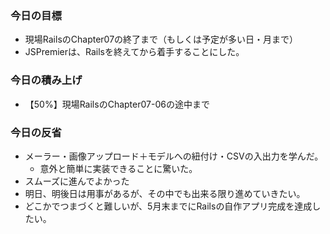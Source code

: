 ### 今日の目標
- 現場RailsのChapter07の終了まで（もしくは予定が多い日・月まで）
- JSPremierは、Railsを終えてから着手することにした。

### 今日の積み上げ
- 【50%】現場RailsのChapter07-06の途中まで

### 今日の反省
- メーラー・画像アップロード＋モデルへの紐付け・CSVの入出力を学んだ。
  - 意外と簡単に実装できることに驚いた。
- スムーズに進んでよかった
- 明日、明後日は用事があるが、その中でも出来る限り進めていきたい。  
- どこかでつまづくと難しいが、5月末までにRailsの自作アプリ完成を達成したい。  